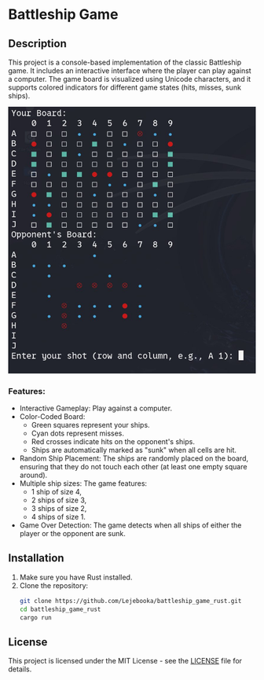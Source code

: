 # Battleship Game 

## Description

This project is a console-based implementation of the classic Battleship game. It includes an interactive interface where the player can play against a computer. The game board is visualized using Unicode characters, and it supports colored indicators for different game states (hits, misses, sunk ships).

![Battleship](images/image.jpeg)
### Features:
- Interactive Gameplay: Play against a computer.
- Color-Coded Board:
  - Green squares represent your ships.
  - Cyan dots represent misses.
  - Red crosses indicate hits on the opponent's ships.
  - Ships are automatically marked as "sunk" when all cells are hit.
- Random Ship Placement: The ships are randomly placed on the board, ensuring that they do not touch each other (at least one empty square around).
- Multiple ship sizes: The game features:
  - 1 ship of size 4,
  - 2 ships of size 3,
  - 3 ships of size 2,
  - 4 ships of size 1.
- Game Over Detection: The game detects when all ships of either the player or the opponent are sunk.

## Installation

1. Make sure you have Rust installed.
2. Clone the repository:
   ```bash
   git clone https://github.com/Lejebooka/battleship_game_rust.git
   cd battleship_game_rust
   cargo run
   

## License

This project is licensed under the MIT License - see the [LICENSE](LICENSE) file for details.
